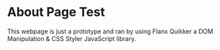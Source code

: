 # About Page Test

This webpage is just a prototype and ran by using Flanx Quikker a DOM Manipulation & CSS Styler JavaScript library.